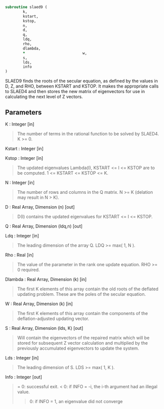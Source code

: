 ```fortran
subroutine slaed9 (
		k,
		kstart,
		kstop,
		n,
		d,
		q,
		ldq,
		rho,
		dlambda,
		*                          w,
		s,
		lds,
		info
)
```

 SLAED9 finds the roots of the secular equation, as defined by the
 values in D, Z, and RHO, between KSTART and KSTOP.  It makes the
 appropriate calls to SLAED4 and then stores the new matrix of
 eigenvectors for use in calculating the next level of Z vectors.

## Parameters
K : Integer [in]
> The number of terms in the rational function to be solved by
> SLAED4.  K >= 0.

Kstart : Integer [in]

Kstop : Integer [in]
> The updated eigenvalues Lambda(I), KSTART <= I <= KSTOP
> are to be computed.  1 <= KSTART <= KSTOP <= K.

N : Integer [in]
> The number of rows and columns in the Q matrix.
> N >= K (delation may result in N > K).

D : Real Array, Dimension (n) [out]
> D(I) contains the updated eigenvalues
> for KSTART <= I <= KSTOP.

Q : Real Array, Dimension (ldq,n) [out]

Ldq : Integer [in]
> The leading dimension of the array Q.  LDQ >= max( 1, N ).

Rho : Real [in]
> The value of the parameter in the rank one update equation.
> RHO >= 0 required.

Dlambda : Real Array, Dimension (k) [in]
> The first K elements of this array contain the old roots
> of the deflated updating problem.  These are the poles
> of the secular equation.

W : Real Array, Dimension (k) [in]
> The first K elements of this array contain the components
> of the deflation-adjusted updating vector.

S : Real Array, Dimension (lds, K) [out]
> Will contain the eigenvectors of the repaired matrix which
> will be stored for subsequent Z vector calculation and
> multiplied by the previously accumulated eigenvectors
> to update the system.

Lds : Integer [in]
> The leading dimension of S.  LDS >= max( 1, K ).

Info : Integer [out]
> = 0:  successful exit.
> < 0:  if INFO = -i, the i-th argument had an illegal value.
> > 0:  if INFO = 1, an eigenvalue did not converge

